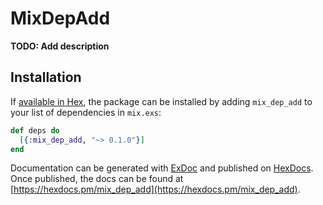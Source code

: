 # MixDepAdd

**TODO: Add description**

## Installation

If [available in Hex](https://hex.pm/docs/publish), the package can be installed
by adding `mix_dep_add` to your list of dependencies in `mix.exs`:

```elixir
def deps do
  [{:mix_dep_add, "~> 0.1.0"}]
end
```

Documentation can be generated with [ExDoc](https://github.com/elixir-lang/ex_doc)
and published on [HexDocs](https://hexdocs.pm). Once published, the docs can
be found at [https://hexdocs.pm/mix_dep_add](https://hexdocs.pm/mix_dep_add).
